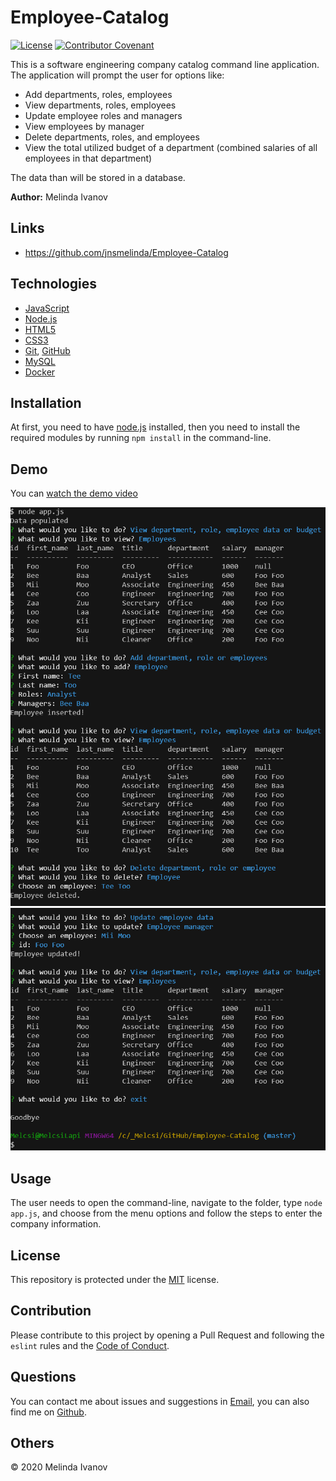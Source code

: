 # Employee-Catalog

[![License](https://img.shields.io/static/v1?label=License&message=MIT&color=green)](https://choosealicense.com/licenses/mit/)
[![Contributor Covenant](https://img.shields.io/badge/Contributor%20Covenant-v2.0%20adopted-ff69b4.svg)](https://www.contributor-covenant.org/version/2/0/code_of_conduct/)

This is a software engineering company catalog command line application. The application will prompt the user for options like:
- Add departments, roles, employees
- View departments, roles, employees
- Update employee roles and managers
- View employees by manager
- Delete departments, roles, and employees
- View the total utilized budget of a department (combined salaries of all employees in that department)

The data than will be stored in a database.

**Author:** Melinda Ivanov

## Links
- https://github.com/jnsmelinda/Employee-Catalog

## Technologies
- [JavaScript](https://www.javascript.com)
- [Node.js](https://nodejs.org/en/)
- [HTML5](https://en.wikipedia.org/wiki/HTML5)
- [CSS3](https://en.wikipedia.org/wiki/Cascading_Style_Sheets)
- [Git](https://git-scm.com/), [GitHub](https://github.com)
- [MySQL](https://www.mysql.com/)
- [Docker](https://www.docker.com/)

## Installation
At first, you need to have [node.js](https://nodejs.org/) installed, then you need to install the required modules by running `npm install` in the command-line.

## Demo

You can [watch the demo video](https://youtu.be/y7N_K604ENk)

![demo-image](/demo/demo1.png)
![demo-image](/demo/demo2.png)

## Usage
The user needs to open the command-line, navigate to the folder, type `node app.js`, and choose from the menu options and follow the steps to enter the company information.

## License
This repository is protected under the [MIT](https://choosealicense.com/licenses/mit/) license.

## Contribution
Please contribute to this project by opening a Pull Request and following the `eslint` rules and the [Code of Conduct](https://www.contributor-covenant.org/version/2/0/code_of_conduct/).

## Questions
You can contact me about issues and suggestions in [Email](mailto:jns.melinda@gmail.com), you can also find me on [Github](https://github.com/jnsmelinda).

## Others
© 2020 Melinda Ivanov
